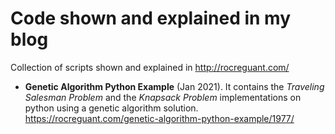 # Code shown and explained in my blog
Collection of scripts shown and explained in http://rocreguant.com/

* **Genetic Algorithm Python Example** (Jan 2021). It contains the _Traveling Salesman Problem_ and the _Knapsack Problem_ implementations on python using a genetic algorithm solution. https://rocreguant.com/genetic-algorithm-python-example/1977/

